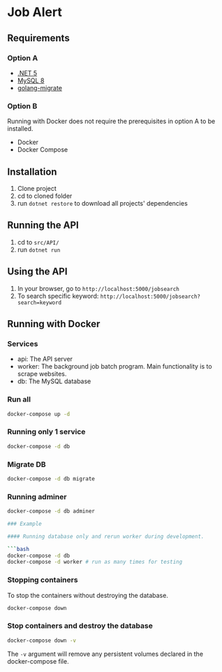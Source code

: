 # Job Alert

## Requirements

### Option A

- [.NET 5](https://dotnet.microsoft.com/download)
- [MySQL 8](https://dev.mysql.com/doc/mysql-installation-excerpt/8.0/en/)
- [golang-migrate](https://github.com/golang-migrate/migrate/tree/master/cmd/migrate)

### Option B

Running with Docker does not require the prerequisites in option A to be installed.

- Docker
- Docker Compose

## Installation
1. Clone project
2. cd to cloned folder
3. run `dotnet restore` to download all projects' dependencies

## Running the API
1. cd to `src/API/`
2. run `dotnet run`

## Using the API
1. In your browser, go to `http://localhost:5000/jobsearch`
2. To search specific keyword: `http://localhost:5000/jobsearch?search=keyword`

## Running with Docker

### Services

- api: The API server
- worker: The background job batch program. Main functionality is to scrape websites.
- db: The MySQL database

### Run all

```bash
docker-compose up -d
```

### Running only 1 service

```bash
docker-compose -d db
```

### Migrate DB
```bash
docker-compose -d db migrate
```

### Running adminer
```bash
docker-compose -d db adminer

### Example

#### Running database only and rerun worker during development.

```bash
docker-compose -d db
docker-compose -d worker # run as many times for testing
```

### Stopping containers

To stop the containers without destroying the database.
```bash
docker-compose down
```

### Stop containers and destroy the database

```bash
docker-compose down -v
```

The `-v` argument will remove any persistent volumes declared in the docker-compose file.

